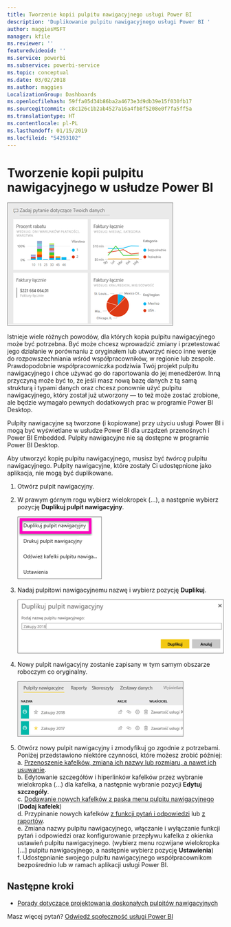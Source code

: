 ```yaml
---
title: Tworzenie kopii pulpitu nawigacyjnego usługi Power BI
description: 'Duplikowanie pulpitu nawigacyjnego usługi Power BI '
author: maggiesMSFT
manager: kfile
ms.reviewer: ''
featuredvideoid: ''
ms.service: powerbi
ms.subservice: powerbi-service
ms.topic: conceptual
ms.date: 03/02/2018
ms.author: maggies
LocalizationGroup: Dashboards
ms.openlocfilehash: 59ffa05d34b86ba2a4673e3d9db39e15f030fb17
ms.sourcegitcommit: c8c126c1b2ab4527a16a4fb8f5208e0f7fa5ff5a
ms.translationtype: HT
ms.contentlocale: pl-PL
ms.lasthandoff: 01/15/2019
ms.locfileid: "54293102"
---
```

# <a name="create-a-copy-of-a-dashboard-in-power-bi-service"></a>Tworzenie kopii pulpitu nawigacyjnego w usłudze Power BI
![pulpit nawigacyjny](media/service-dashboard-copy/power-bi-dashboard.png)

 Istnieje wiele różnych powodów, dla których kopia pulpitu nawigacyjnego może być potrzebna. Być może chcesz wprowadzić zmiany i przetestować jego działanie w porównaniu z oryginałem lub utworzyć nieco inne wersje do rozpowszechniania wśród współpracowników, w regionie lub zespole. Prawdopodobnie współpracowniczka podziwia Twój projekt pulpitu nawigacyjnego i chce używać go do raportowania do jej menedżerów. Inną przyczyną może być to, że jeśli masz nową bazę danych z tą samą strukturą i typami danych oraz chcesz ponownie użyć pulpitu nawigacyjnego, który został już utworzony — to też może zostać zrobione, ale będzie wymagało pewnych dodatkowych prac w programie Power BI Desktop. 

Pulpity nawigacyjne są tworzone (i kopiowane) przy użyciu usługi Power BI i mogą być wyświetlane w usłudze Power BI dla urządzeń przenośnych i Power BI Embedded.  Pulpity nawigacyjne nie są dostępne w programie Power BI Desktop. 

Aby utworzyć kopię pulpitu nawigacyjnego, musisz być *twórcą* pulpitu nawigacyjnego. Pulpity nawigacyjne, które zostały Ci udostępnione jako aplikacja, nie mogą być duplikowane.

1. Otwórz pulpit nawigacyjny.
2. W prawym górnym rogu wybierz wielokropek (...), a następnie wybierz pozycję **Duplikuj pulpit nawigacyjny**.
   
   ![menu wielokropka](media/service-dashboard-copy/power-bi-dulicate.png)
3. Nadaj pulpitowi nawigacyjnemu nazwę i wybierz pozycję **Duplikuj**. 
   
   ![Okno dialogowe Duplikuj pulpit nawigacyjny](media/service-dashboard-copy/power-bi-name.png)
4. Nowy pulpit nawigacyjny zostanie zapisany w tym samym obszarze roboczym co oryginalny. 
   
   ![Karta pulpitów nawigacyjnych](media/service-dashboard-copy/power-bi-copied.png)

5.    Otwórz nowy pulpit nawigacyjny i zmodyfikuj go zgodnie z potrzebami. Poniżej przedstawiono niektóre czynności, które możesz zrobić później:    
    a. [Przenoszenie kafelków, zmiana ich nazwy lub rozmiaru, a nawet ich usuwanie](service-dashboard-edit-tile.md).  
    b. Edytowanie szczegółów i hiperlinków kafelków przez wybranie wielokropka (...) dla kafelka, a następnie wybranie pozycji **Edytuj szczegóły**.  
    c. [Dodawanie nowych kafelków z paska menu pulpitu nawigacyjnego](service-dashboard-add-widget.md) (**Dodaj kafelek**)  
    d. Przypinanie nowych kafelków [z funkcji pytań i odpowiedzi](service-dashboard-pin-tile-from-q-and-a.md) lub [z raportów](service-dashboard-pin-tile-from-report.md).  
    e. Zmiana nazwy pulpitu nawigacyjnego, włączanie i wyłączanie funkcji pytań i odpowiedzi oraz konfigurowanie przepływu kafelka z okienka ustawień pulpitu nawigacyjnego.  (wybierz menu rozwijane wielokropka [...] pulpitu nawigacyjnego, a następnie wybierz pozycję **Ustawienia**)  
    f. Udostępnianie swojego pulpitu nawigacyjnego współpracownikom bezpośrednio lub w ramach aplikacji usługi Power BI. 


## <a name="next-steps"></a>Następne kroki
* [Porady dotyczące projektowania doskonałych pulpitów nawigacyjnych](service-dashboards-design-tips.md) 

Masz więcej pytań? [Odwiedź społeczność usługi Power BI](http://community.powerbi.com/)

